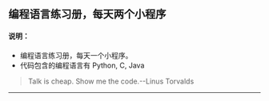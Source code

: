## 编程语言练习册，每天两个小程序

#### 说明： ####

- 编程语言练习册，每天一个小程序。
- 代码包含的编程语言有 Python, C, Java

> Talk is cheap. Show me the code.--Linus Torvalds

----------

